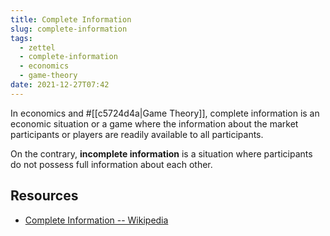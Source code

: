 ```yaml
---
title: Complete Information
slug: complete-information
tags:
  - zettel
  - complete-information
  - economics
  - game-theory
date: 2021-12-27T07:42
---
```



In economics and #[[c5724d4a|Game Theory]], complete information is an economic
situation or a game where the information about the market participants or
players are readily available to all participants.

On the contrary, **incomplete information** is a situation where participants do
not possess full information about each other.

## Resources

- [Complete Information -- Wikipedia](https://en.wikipedia.org/wiki/Complete_information)
